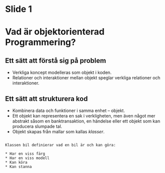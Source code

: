 # Slide 1

# Vad är objektorienterad Programmering?

## Ett sätt att förstå sig på problem

* Verkliga koncept modelleras som objekt i koden.
* Relationer och interaktioner mellan objekt speglar verkliga relationer och interaktioner.

## Ett sätt att strukturera kod

* Kombinera data och funktioner i samma enhet – objekt.
* Ett objekt kan representera en sak i verkligheten, men även något mer abstrakt såsom en banktransaktion, en händelse eller ett objekt som kan producera slumpade tal.
* Objekt skapas från mallar som kallas *klasser*.

``` title="Exempel"

Klassen bil definierar vad en bil är och kan göra:

* Har en viss färg
* Har en viss modell
* Kan köra
* Kan stanna
```
